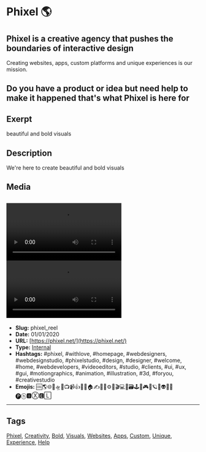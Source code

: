 # Phixel 🌎
## Phixel is a creative agency that pushes the boundaries of interactive design
Creating websites, apps, custom platforms and unique experiences is our mission.

Do you have a product or idea but need help to make it happened that's what Phixel is here for
------------
## Exerpt
beautiful and bold visuals
## Description
We're here to create beautiful and bold visuals
## Media
<video control><source src="media/03799ce3/phixel-reel-1.mp4" type="video/mp4"> Video: media/03799ce3/phixel-reel-1.mp4</video><br><video control><source src="media/a1595000/television-deep-in-the-clouds.mp4" type="video/mp4"> Video: media/a1595000/television-deep-in-the-clouds.mp4</video><br>
------------
- **Slug:** phixel_reel
- **Date:** 01/01/2020
- **URL:** [https://phixel.net/](https://phixel.net/)
- **Type:** [Internal](#internal)
- **Hashtags:** #phixel, #withlove, #homepage, #webdesigners, #webdesignstudio, #phixelstudio, #design, #designer, #welcome, #home, #webdevelopers, #videoeditors, #studio, #clients, #ui, #ux, #gui, #motiongraphics, #animation, #illustration, #3d, #foryou, #creativestudio
- **Emojis:** 🆒🌎🌐🎨🛸📼📺📹👍🔗📝🏠✍️👨‍💻⚙️🔮🎬‍💻👑🗃️🕹️👾🎮📲🪐🌟👽🚀🌌
🅟ⓗ🅸Ⓧ🅴🄻

------------
## Tags
[Phixel](#phixel), [Creativity](#creativity), [Bold](#bold), [Visuals](#visuals), [Websites](#websites), [Apps](#apps), [Custom](#custom), [Unique](#unique), [Experience](#experience), [Help](#help)
